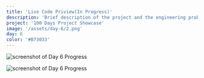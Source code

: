 ```yaml
---
title: 'Live Code Priview(In Progress)'
description: 'Brief description of the project and the engineering problem solved.'
project: '100 Days Project Showcase'
image: '/assets/day-6/2.png'
day: 6
color: '#B73033'
---
```




![screenshot of Day 6 Progress](/assets/day-6/1.png)

![screenshot of Day 6 Progress](/assets/day-6/2.png)
